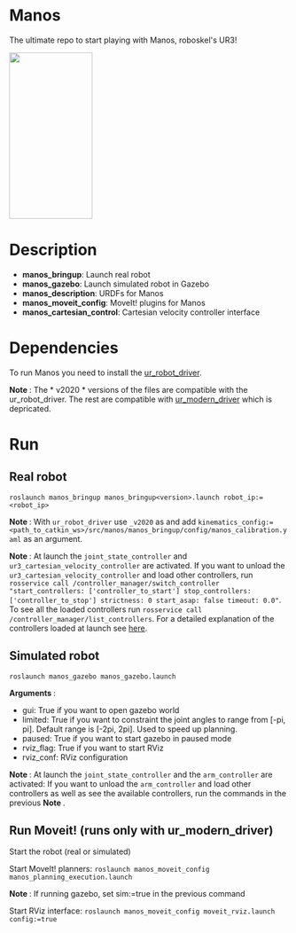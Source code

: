 # Manos
The ultimate repo to start playing with Manos, roboskel's UR3!

<img src="https://raw.githubusercontent.com/Roboskel-Manipulation/manos/master/manos.png" height="300" width="150">

# Description

* <b>manos_bringup</b>: Launch real robot
* <b>manos_gazebo</b>: Launch simulated robot in Gazebo
* <b>manos_description</b>: URDFs for Manos
* <b>manos_moveit_config</b>: MoveIt! plugins for Manos
* <b>manos_cartesian_control</b>: Cartesian velocity controller interface

# Dependencies
To run Manos you need to install the [ur_robot_driver](https://github.com/UniversalRobots/Universal_Robots_ROS_Driver).

<b> Note </b>: The * v2020 * versions of the files are compatible with the ur_robot_driver. The rest are compatible with [ur_modern_driver](https://github.com/ros-industrial/ur_modern_driver) which is depricated.

# Run
## Real robot

`roslaunch manos_bringup manos_bringup<version>.launch robot_ip:=<robot_ip>` 

<b> Note </b>: With `ur_robot_driver` use `_v2020` as <version> and add `kinematics_config:=<path_to_catkin_ws>/src/manos/manos_bringup/config/manos_calibration.yaml` as an argument.

<b> Note </b>: At launch the `joint_state_controller` and `ur3_cartesian_velocity_controller` are activated. If you want to unload the `ur3_cartesian_velocity_controller` and load other controllers, run `rosservice call /controller_manager/switch_controller "start_controllers: ['controller_to_start']
stop_controllers: ['controller_to_stop']
strictness: 0
start_asap: false
timeout: 0.0"`. To see all the loaded controllers run `rosservice call /controller_manager/list_controllers`. For a detailed explanation of the controllers loaded at launch see [here](https://github.com/UniversalRobots/Universal_Robots_ROS_Driver/blob/master/ur_controllers/README.md).

## Simulated robot

`roslaunch manos_gazebo manos_gazebo.launch`

<b> Arguments </b>:
  * gui: True if you want to open gazebo world
  * limited: True if you want to constraint the joint angles to range from [-pi, pi]. Default range is [-2pi, 2pi]. Used to speed up planning.
  * paused: True if you want to start gazebo in paused mode
  * rviz_flag: True if you want to start RViz
  * rviz_conf: RViz configuration

<b> Note </b>: At launch the `joint_state_controller` and the `arm_controller` are activated: If you want to unload the `arm_controller` and load other controllers as well as see the available controllers, run the commands in the previous <b> Note </b>.

## Run Moveit! (runs only with ur_modern_driver)

Start the robot (real or simulated)

Start MoveIt! planners:
`roslaunch manos_moveit_config manos_planning_execution.launch`

<b> Note </b>: If running gazebo, set sim:=true in the previous command

Start RViz interface:
`roslaunch manos_moveit_config moveit_rviz.launch config:=true`

